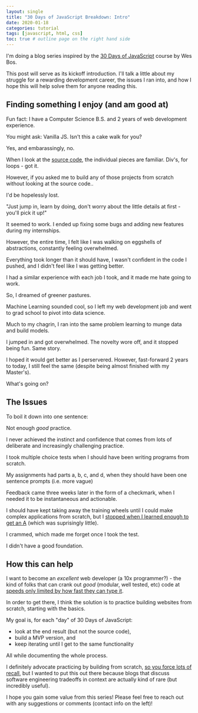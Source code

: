 ```yaml
---
layout: single
title: "30 Days of JavaScript Breakdown: Intro"
date: 2020-01-18
categories: tutorial
tags: [javascript, html, css]
toc: true # outline page on the right hand side
---
```


I'm doing a blog series inspired by the [30 Days of JavaScript](https://javascript30.com/) course by Wes Bos.

This post will serve as its kickoff introduction. I'll talk a little about my struggle for a rewarding development career, the issues I ran into, and how I hope this will help solve them for anyone reading this.

## Finding something I enjoy (and am good at)

Fun fact: I have a Computer Science B.S. and 2 years of web development experience.

You might ask: Vanilla JS. Isn't this a cake walk for you?

Yes, and embarassingly, no.

When I look at the [source code](https://github.com/wesbos/JavaScript30), the individual pieces are familiar. Div's, for loops - got it.

However, if you asked me to build any of those projects from scratch without looking at the source code..

I'd be hopelessly lost.

"Just jump in, learn by doing, don't worry about the little details at first - you'll pick it up!"

It seemed to work. I ended up fixing some bugs and adding new features during my internships.

However, the entire time, I felt like I was walking on eggshells of abstractions, constantly feeling overwhelmed.

Everything took longer than it should have, I wasn't confident in the code I pushed, and I didn't feel like I was getting better.

I had a similar experience with each job I took, and it made me hate going to work.

So, I dreamed of greener pastures. 

Machine Learning sounded cool, so I left my web development job and went to grad school to pivot into data science.

Much to my chagrin, I ran into the same problem learning to munge data and build models.

I jumped in and got overwhelmed. The novelty wore off, and it stopped being fun. Same story.

I hoped it would get better as I perservered. However, fast-forward 2 years to today, I still feel the same (despite being almost finished with my Master's).

What's going on?

## The Issues

To boil it down into one sentence:

Not enough *good* practice.

I never achieved the instinct and confidence that comes from lots of deliberate and increasingly challenging practice.

I took multiple choice tests when I should have been writing programs from scratch.

My assignments had parts a, b, c, and d, when they should have been one sentence prompts (i.e. more vague)

Feedback came three weeks later in the form of a checkmark, when I needed it to be instantaneous and actionable.

I should have kept taking away the training wheels until I could make complex applications from scratch, but I [stopped when I learned enough to get an A](http://www.paulgraham.com/lesson.html) (which was suprisingly little).

I crammed, which made me forget once I took the test.

I didn't have a good foundation.

## How this can help

I want to become an *excellent* web developer (a 10x programmer?) - the kind of folks that can crank out *good* (modular, well tested, etc) code at [speeds only limited by how fast they can type it](https://www.joelonsoftware.com/2006/10/25/the-guerrilla-guide-to-interviewing-version-30/).

In order to get there, I think the solution is to practice building websites from scratch, starting with the basics.

My goal is, for each "day" of 30 Days of JavaScript:

- look at the end result (but not the source code),
- build a MVP version, and
- keep iterating until I get to the same functionality

All while documenting the whole process.

I definitely advocate practicing by building from scratch, [so you force lots of recall](https://www.scotthyoung.com/blog/ultralearning/), but I wanted to put this out there because blogs that discuss software engineering tradeoffs in context are actually kind of rare (but incredibly useful).

I hope you gain some value from this series! Please feel free to reach out with any suggestions or comments (contact info on the left)!